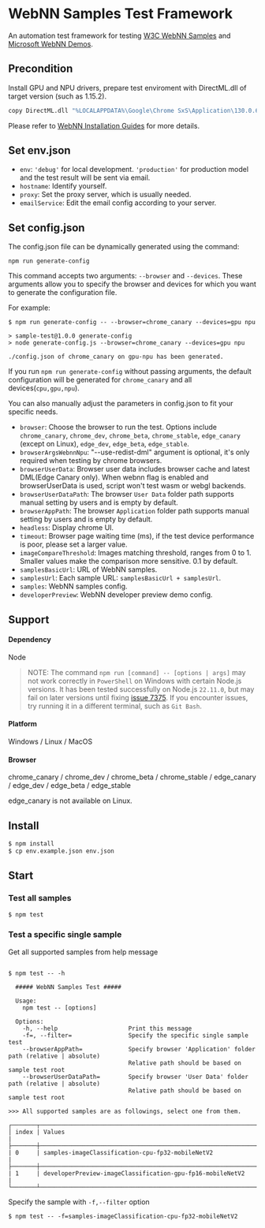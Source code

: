 # WebNN Samples Test Framework

An automation test framework for testing [W3C WebNN Samples](https://github.com/webmachinelearning/webnn-samples) and [Microsoft WebNN Demos](https://microsoft.github.io/webnn-developer-preview/).

## Precondition

Install GPU and NPU drivers, prepare test enviroment with DirectML.dll of target version (such as 1.15.2).

```sh
copy DirectML.dll "%LOCALAPPDATA%\Google\Chrome SxS\Application\130.0.6715.0\"
```

Please refer to [WebNN Installation Guides](https://github.com/webmachinelearning/webnn-samples#webnn-installation-guides) for more details.

## Set env.json

- `env`: `'debug'` for local development. `'production'` for production model and the test result will be sent via email.
- `hostname`: Identify yourself.
- `proxy`: Set the proxy server, which is usually needed.
- `emailService`: Edit the email config according to your server.

## Set config.json

The config.json file can be dynamically generated using the command:

```shell
npm run generate-config
```

This command accepts two arguments: `--browser` and `--devices`. These arguments allow you to specify the browser and devices for which you want to generate the configuration file.

For example:

```shell
$ npm run generate-config -- --browser=chrome_canary --devices=gpu npu

> sample-test@1.0.0 generate-config
> node generate-config.js --browser=chrome_canary --devices=gpu npu

./config.json of chrome_canary on gpu-npu has been generated.
```

If you run `npm run generate-config` without passing arguments, the default configuration will be generated for `chrome_canary` and all devices(`cpu,gpu,npu`).

You can also manually adjust the parameters in config.json to fit your specific needs.

- `browser`: Choose the browser to run the test. Options include `chrome_canary`, `chrome_dev`, `chrome_beta`, `chrome_stable`, `edge_canary` (except on Linux), `edge_dev`, `edge_beta`, `edge_stable`.
- `browserArgsWebnnNpu`: "--use-redist-dml" argument is optional, it's only required when testing by chrome browsers.
- `browserUserData`: Browser user data includes browser cache and latest DML(Edge Canary only). When webnn flag is enabled and browserUserData is used, script won't test wasm or webgl backends.
- `browserUserDataPath`: The browser `User Data` folder path supports manual setting by users and is empty by default.
- `browserAppPath`: The browser `Application` folder path supports manual setting by users and is empty by default.
- `headless`: Display chrome UI.
- `timeout`: Browser page waiting time (ms), if the test device performance is poor, please set a larger value.
- `imageCompareThreshold`: Images matching threshold, ranges from 0 to 1. Smaller values make the comparison more sensitive. 0.1 by default.
- `samplesBasicUrl`: URL of WebNN samples.
- `samplesUrl`: Each sample URL: `samplesBasicUrl + samplesUrl`.
- `samples`: WebNN samples config.
- `developerPreview`: WebNN developer preview demo config.

## Support

#### Dependency

Node

> NOTE: The command `npm run [command] -- [options | args]` may not work correctly in `PowerShell` on Windows with certain Node.js versions. It has been tested successfully on Node.js `22.11.0`, but may fail on later versions until fixing [issue 7375](https://github.com/npm/cli/issues/7375). If you encounter issues, try running it in a different terminal, such as `Git Bash`.

#### Platform

Windows / Linux / MacOS

#### Browser

chrome_canary / chrome_dev / chrome_beta / chrome_stable / edge_canary / edge_dev / edge_beta / edge_stable

edge_canary is not available on Linux.

## Install

```sh
$ npm install
$ cp env.example.json env.json
```

## Start

### Test all samples

```sh
$ npm test
```

### Test a specific single sample

Get all supported samples from help message

```shell

$ npm test -- -h

  ##### WebNN Samples Test #####

  Usage:
    npm test -- [options]

  Options:
    -h, --help                    Print this message
    -f=, --filter=                Specify the specific single sample test
    --browserAppPath=             Specify browser 'Application' folder path (relative | absolute)
                                  Relative path should be based on sample test root
    --browserUserDataPath=        Specify browser 'User Data' folder path (relative | absolute)
                                  Relative path should be based on sample test root

>>> All supported samples are as followings, select one from them.

┌───────┬──────────────────────────────────────────────────────────────┐
│ index | Values                                                       |
├───────┼──────────────────────────────────────────────────────────────┤
| 0     | samples-imageClassification-cpu-fp32-mobileNetV2             |
├───────┼──────────────────────────────────────────────────────────────┤
| 1     | developerPreview-imageClassification-gpu-fp16-mobileNetV2    |
└───────┴──────────────────────────────────────────────────────────────┘

```

Specify the sample with `-f,--filter` option

```shell
$ npm test -- -f=samples-imageClassification-cpu-fp32-mobileNetV2
```
